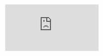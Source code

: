 ![My Image](https://github.com/opeyemiogundaisi/central_dashboard/blob/main/Central%20Company%20Dashboard.pdf)
